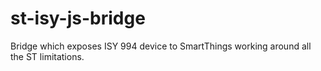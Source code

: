 # st-isy-js-bridge
Bridge which exposes ISY 994 device to SmartThings working around all the ST limitations.

